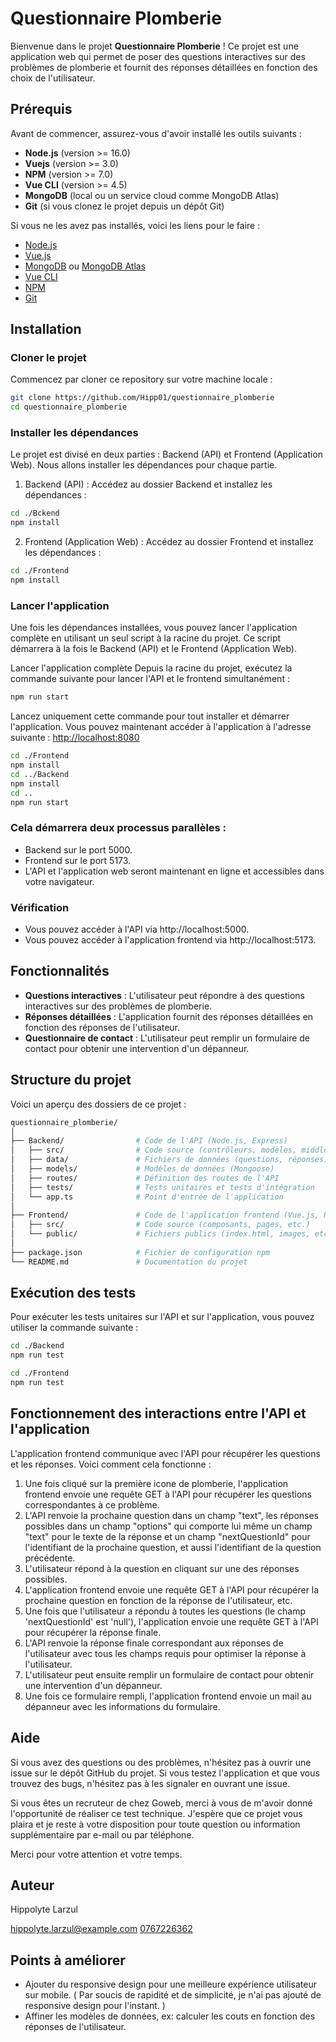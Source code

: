 # Questionnaire Plomberie

Bienvenue dans le projet **Questionnaire Plomberie** ! Ce projet est une application web qui permet de poser des questions interactives sur des problèmes de plomberie et fournit des réponses détaillées en fonction des choix de l'utilisateur.

## Prérequis

Avant de commencer, assurez-vous d'avoir installé les outils suivants :

- **Node.js** (version >= 16.0)
- **Vuejs** (version >= 3.0)
- **NPM** (version >= 7.0)
- **Vue CLI** (version >= 4.5)
- **MongoDB** (local ou un service cloud comme MongoDB Atlas)
- **Git** (si vous clonez le projet depuis un dépôt Git)

Si vous ne les avez pas installés, voici les liens pour le faire :

- [Node.js](https://nodejs.org/)
- [Vue.js](https://v3.vuejs.org/guide/installation.html)
- [MongoDB](https://www.mongodb.com/try/download/community) ou [MongoDB Atlas](https://www.mongodb.com/cloud/atlas)
- [Vue CLI](https://cli.vuejs.org/)
- [NPM](https://www.npmjs.com/get-npm)
- [Git](https://git-scm.com/)

## Installation

### Cloner le projet

Commencez par cloner ce repository sur votre machine locale :

```bash
git clone https://github.com/Hipp01/questionnaire_plomberie
cd questionnaire_plomberie
```

### Installer les dépendances
Le projet est divisé en deux parties : Backend (API) et Frontend (Application Web). Nous allons installer les dépendances pour chaque partie.

1. Backend (API) : Accédez au dossier Backend et installez les dépendances :

```bash
cd ./Bckend
npm install
```

2. Frontend (Application Web) : Accédez au dossier Frontend et installez les dépendances :

```bash
cd ./Frontend
npm install
```

### Lancer l'application
Une fois les dépendances installées, vous pouvez lancer l'application complète en utilisant un seul script à la racine du projet. Ce script démarrera à la fois le Backend (API) et le Frontend (Application Web).

Lancer l'application complète
Depuis la racine du projet, exécutez la commande suivante pour lancer l'API et le frontend simultanément :

```bash
npm run start
```

Lancez uniquement cette commande pour tout installer et démarrer l'application. Vous pouvez maintenant accéder à l'application à l'adresse suivante : [http://localhost:8080](http://localhost:8080)

```bash
cd ./Frontend
npm install
cd ../Backend
npm install
cd ..
npm run start
```

### Cela démarrera deux processus parallèles :

- Backend sur le port 5000.
- Frontend sur le port 5173.
- L'API et l'application web seront maintenant en ligne et accessibles dans votre navigateur.

### Vérification
- Vous pouvez accéder à l'API via http://localhost:5000.
- Vous pouvez accéder à l'application frontend via http://localhost:5173.

## Fonctionnalités

- **Questions interactives** : L'utilisateur peut répondre à des questions interactives sur des problèmes de plomberie.
- **Réponses détaillées** : L'application fournit des réponses détaillées en fonction des réponses de l'utilisateur.
- **Questionnaire de contact** : L'utilisateur peut remplir un formulaire de contact pour obtenir une intervention d'un dépanneur.


## Structure du projet

Voici un aperçu des dossiers de ce projet :

```bash
questionnaire_plomberie/
│
├── Backend/                # Code de l'API (Node.js, Express)
│   ├── src/                # Code source (contrôleurs, modèles, middlewares, etc.)
│   ├── data/               # Fichiers de données (questions, réponses)
│   ├── models/             # Modèles de données (Mongoose)
│   ├── routes/             # Définition des routes de l'API
│   ├── tests/              # Tests unitaires et tests d'intégration
│   └── app.ts              # Point d'entrée de l'application
│
├── Frontend/               # Code de l'application frontend (Vue.js, React, etc.)
│   ├── src/                # Code source (composants, pages, etc.)
│   └── public/             # Fichiers publics (index.html, images, etc.)
│
├── package.json            # Fichier de configuration npm
└── README.md               # Documentation du projet
```

## Exécution des tests

Pour exécuter les tests unitaires sur l'API et sur l'application, vous pouvez utiliser la commande suivante :

```bash
cd ./Backend
npm run test
```

```bash	
cd ./Frontend
npm run test
```

## Fonctionnement des interactions entre l'API et l'application

L'application frontend communique avec l'API pour récupérer les questions et les réponses. Voici comment cela fonctionne :

1. Une fois cliqué sur la première icone de plomberie, l'application frontend envoie une requête GET à l'API pour récupérer les questions correspondantes à ce problème.
2. L'API renvoie la prochaine question dans un champ "text", les réponses possibles dans un champ "options"
qui comporte lui même un champ "text" pour le texte de la réponse et un champ "nextQuestionId" pour l'identifiant de la prochaine question, et aussi l'identifiant de la question précédente.
3. L'utilisateur répond à la question en cliquant sur une des réponses possibles.
4. L'application frontend envoie une requête GET à l'API pour récupérer la prochaine question en fonction de la réponse de l'utilisateur, etc.
5. Une fois que l'utilisateur a répondu à toutes les questions (le champ 'nextQuestionId' est 'null'), l'application envoie une requête GET à l'API pour récupérer la réponse finale.
6. L'API renvoie la réponse finale correspondant aux réponses de l'utilisateur avec tous les champs requis pour optimiser la réponse à l'utilisateur.
7. L'utilisateur peut ensuite remplir un formulaire de contact pour obtenir une intervention d'un dépanneur.
8. Une fois ce formulaire rempli, l'application frontend envoie un mail au dépanneur avec les informations du formulaire.


## Aide

Si vous avez des questions ou des problèmes, n'hésitez pas à ouvrir une issue sur le dépôt GitHub du projet.
Si vous testez l'application et que vous trouvez des bugs, n'hésitez pas à les signaler en ouvrant une issue.

Si vous êtes un recruteur de chez Goweb, merci à vous de m'avoir donné l'opportunité de réaliser ce test technique. J'espère que ce projet vous plaira et je reste à votre disposition pour toute question ou information supplémentaire par e-mail ou par téléphone.

Merci pour votre attention et votre temps.

## Auteur

Hippolyte Larzul

[hippolyte.larzul@example.com](mailto:hippolyte.larzul@example.com)
[0767226362](tel:0767226362)


## Points à améliorer

- Ajouter du responsive design pour une meilleure expérience utilisateur sur mobile.
( Par soucis de rapidité et de simplicité, je n'ai pas ajouté de responsive design pour l'instant. )
- Affiner les modèles de données, ex: calculer les couts en fonction des réponses de l'utilisateur.
